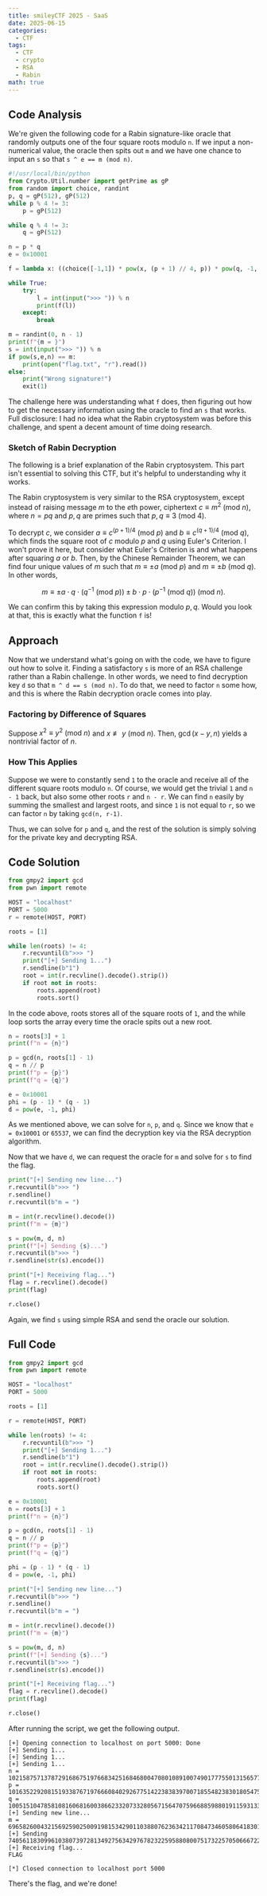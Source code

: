 ```yaml
---
title: smileyCTF 2025 - SaaS
date: 2025-06-15
categories:
  - CTF
tags:
  - CTF
  - crypto
  - RSA
  - Rabin
math: true
---
```

## Code Analysis

We're given the following code for a Rabin signature-like oracle that randomly outputs one of the four square roots modulo `n`. If we input a non-numerical value, the oracle then spits out `m` and we have one chance to input an `s` so that `s ^ e == m (mod n)`.

```python
#!/usr/local/bin/python
from Crypto.Util.number import getPrime as gP
from random import choice, randint
p, q = gP(512), gP(512)
while p % 4 != 3:
    p = gP(512)

while q % 4 != 3:
    q = gP(512)

n = p * q
e = 0x10001

f = lambda x: ((choice([-1,1]) * pow(x, (p + 1) // 4, p)) * pow(q, -1, p) * q + (choice([-1,1]) * pow(x, (q + 1) // 4, q)) % q * pow(p, -1, q) * p) % n

while True:
    try:
        l = int(input(">>> ")) % n
        print(f(l))
    except:
        break

m = randint(0, n - 1)
print(f"{m = }")
s = int(input(">>> ")) % n
if pow(s,e,n) == m:
    print(open("flag.txt", "r").read())
else:
    print("Wrong signature!")
    exit(1)
```

The challenge here was understanding what `f` does, then figuring out how to get the necessary information using the oracle to find an `s` that works. Full disclosure: I had no idea what the Rabin cryptosystem was before this challenge, and spent a decent amount of time doing research.

### Sketch of Rabin Decryption

The following is a brief explanation of the Rabin cryptosystem. This part isn't essential to solving this CTF, but it's helpful to understanding why it works.

The Rabin cryptosystem is very similar to the RSA cryptosystem, except instead of raising message $m$ to the $e$th power, ciphertext $c \equiv m^{2}\ \left(\mathrm{mod}\ n\right)$, where $n = pq$ and $p, q$ are primes such that $p,q\equiv3\ \left(\mathrm{mod}\ 4\right)$.

To decrypt $c$, we consider $a \equiv c^{(p+1)/4}\ \left(\mathrm{mod}\ p\right)$ and $b\equiv c^{(q+1)/4}\ \left(\mathrm{mod}\ q\right)$, which finds the square root of $c$ modulo $p$ and $q$ using Euler's Criterion. I won't prove it here, but consider what Euler's Criterion is and what happens after squaring $a$ or $b$. Then, by the Chinese Remainder Theorem, we can find four unique values of $m$ such that $m\equiv\pm a\ \left(\mathrm{mod}\ p\right)$ and $m\equiv\pm b\ \left(\mathrm{mod}\ q\right)$. In other words,

$$
m\equiv \pm a\cdot q\cdot(q^{-1}\ \left(\mathrm{mod}\ p\right))\pm b\cdot p\cdot(p^{-1}\ \left(\mathrm{mod}\ q\right)) \ \left(\mathrm{mod}\ n\right).
$$

We can confirm this by taking this expression modulo $p,q$. Would you look at that, this is exactly what the function `f` is!

## Approach

Now that we understand what's going on with the code, we have to figure out how to solve it. Finding a satisfactory `s` is more of an RSA challenge rather than a Rabin challenge. In other words, we need to find decryption key `d` so that `m ^ d == s (mod n)`. To do that, we need to factor `n` some how, and this is where the Rabin decryption oracle comes into play.

### Factoring by Difference of Squares

Suppose $x^{2}\equiv y^{2}\ \left(\mathrm{mod}\ n\right)$ and $x \not\equiv y\ \left(\mathrm{mod}\ n\right)$. Then, $\gcd\left( x-y , n \right)$ yields a nontrivial factor of $n$.

### How This Applies

Suppose we were to constantly send `1` to the oracle and receive all of the different square roots modulo `n`. Of course, we would get the trivial `1` and `n - 1` back, but also some other roots `r` and `n - r`. We can find `n` easily by summing the smallest and largest roots, and since `1` is not equal to `r`, so we can factor `n` by taking `gcd(n, r-1)`.

Thus, we can solve for `p` and `q`, and the rest of the solution is simply solving for the private key and decrypting RSA.

## Code Solution

```python
from gmpy2 import gcd
from pwn import remote

HOST = "localhost"
PORT = 5000
r = remote(HOST, PORT)

roots = [1]

while len(roots) != 4:
    r.recvuntil(b">>> ")
    print("[+] Sending 1...")
    r.sendline(b"1")
    root = int(r.recvline().decode().strip())
    if root not in roots:
        roots.append(root)
        roots.sort()
```

In the code above, roots stores all of the square roots of `1`, and the while loop sorts the array every time the oracle spits out a new root.

```python
n = roots[3] + 1
print(f"n = {n}")

p = gcd(n, roots[1] - 1)
q = n // p
print(f"p = {p}")
print(f"q = {q}")

e = 0x10001
phi = (p - 1) * (q - 1)
d = pow(e, -1, phi)
```

As we mentioned above, we can solve for `n`, `p`, and `q`. Since we know that `e = 0x10001` or `65537`, we can find the decryption key via the RSA decryption algorithm.

Now that we have `d`, we can request the oracle for `m` and solve for `s` to find the flag.

```python
print("[+] Sending new line...")
r.recvuntil(b">>> ")
r.sendline()
r.recvuntil(b"m = ")

m = int(r.recvline().decode())
print(f"m = {m}")

s = pow(m, d, n)
print(f"[+] Sending {s}...")
r.recvuntil(b">>> ")
r.sendline(str(s).encode())

print("[+] Receiving flag...")
flag = r.recvline().decode()
print(flag)

r.close()
```

Again, we find `s` using simple RSA and send the oracle our solution.

## Full Code

```python
from gmpy2 import gcd
from pwn import remote

HOST = "localhost"
PORT = 5000

roots = [1]

r = remote(HOST, PORT)

while len(roots) != 4:
    r.recvuntil(b">>> ")
    print("[+] Sending 1...")
    r.sendline(b"1")
    root = int(r.recvline().decode().strip())
    if root not in roots:
        roots.append(root)
        roots.sort()

e = 0x10001
n = roots[3] + 1
print(f"n = {n}")

p = gcd(n, roots[1] - 1)
q = n // p
print(f"p = {p}")
print(f"q = {q}")

phi = (p - 1) * (q - 1)
d = pow(e, -1, phi)

print("[+] Sending new line...")
r.recvuntil(b">>> ")
r.sendline()
r.recvuntil(b"m = ")

m = int(r.recvline().decode())
print(f"m = {m}")

s = pow(m, d, n)
print(f"[+] Sending {s}...")
r.recvuntil(b">>> ")
r.sendline(str(s).encode())

print("[+] Receiving flag...")
flag = r.recvline().decode()
print(flag)

r.close()
```

After running the script, we get the following output.

```
[+] Opening connection to localhost on port 5000: Done
[+] Sending 1...
[+] Sending 1...
[+] Sending 1...
n = 102158757137872916867519766834251684680047080108910074901777550131565777310052381355408685441380906174902194389651936971918079142514341344986536557700349342855709010720096500612844096577634994457758191078087559505428005017143300341895702315693422527077074674520562744825189085172771541834290284724932796247137
p = 10163522920815193387671976660840292677514223838397007185548238301805475721185337212771040101993181206973914926605448877804601073462575997864003985519501587
q = 10051510478581081606816003866233207332805671564707596688598801911593133850882133619150492881301535790157976089632071341184154817859781248461832663913422651
[+] Sending new line...
m = 69658260043215692590250091981534290110388076236342117084734605806418301103036788945521753348693372927910451044699812147577274943781451661026087890509391642874395312011061447410862485470172866938424634783637941556372609290407166960301132559716419616688059423325224356360929771063686014399474759145390905138043
[+] Sending 74056118309961038073972813492756342976782322595880800751732257050666722540225553010191159763211827036933043555007400580560995838881529582750376928674075315503481813059719582965375503460851839296729674414145294555072883273134114588315237802862397233964056941755099569279706120000564880811770351902708022831520...
[+] Receiving flag...
FLAG

[*] Closed connection to localhost port 5000
```

There's the flag, and we're done!
